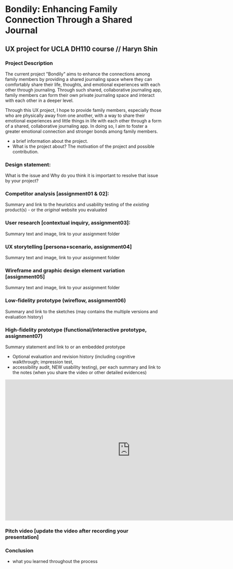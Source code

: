 # Bondily: Enhancing Family Connection Through a Shared Journal
## UX project for UCLA DH110 course // Haryn Shin
### Project Description 
The current project "Bondily" aims to enhance the connections among family members by providing a shared journaling space where they can comfortably share their life, thoughts, and emotional experiences with each other through journaling. Through such shared, collaborative journaling app, family members can form their own private journaling space and interact with each other in a deeper level.

Through this UX project, I hope to provide family members, especially those who are physically away from one another, with a way to share their emotional experiences and little things in life with each other through a form of a shared, collaborative journaling app. In doing so, I aim to foster a greater emotional connection and stronger bonds among family members.

- a brief information about the project. 
- What is the project about? The motivation of the project and possible contribution.

### Design statement: 
What is the issue and Why do you think it is important to resolve that issue by your project? 

### Competitor analysis [assignment01 & 02]:
Summary and link to the heuristics and usability testing of the *existing* product(s) - or the *original* website you evaluated

### User research [contextual inquiry, assignment03]:
Summary text and image, link to your assignment folder

### UX storytelling [persona+scenario, assignment04]
Summary text and image, link to your assignment folder

### Wireframe and graphic design element variation [assignment05]
Summary text and image, link to your assignment folder

### Low-fidelity prototype (wireflow, assignment06)
Summary and link to the sketches (may contains the multiple versions and evaluation history)

### High-fidelity prototype (functional/interactive prototype, assignment07)
Summary statement and link to or an embedded prototype
- Optional evaluation and revision history (including cognitive walkthrough; impression test, 
- accessibility audit, NEW usability testing), per each summary and link to the notes (when you share the video or other detailed evidences) 

<iframe style="border: 1px solid rgba(0, 0, 0, 0.1);" width="800" height="450" src="https://www.figma.com/embed?embed_host=share&url=https%3A%2F%2Fwww.figma.com%2Fproto%2F4twDn9DJpKNgK0MMNSx9Yk%2FDH110-PROJECT%3Ftype%3Ddesign%26node-id%3D147-22284%26scaling%3Dscale-down%26page-id%3D147%253A22283%26starting-point-node-id%3D147%253A22284" allowfullscreen></iframe>

### Pitch video [update the video after recording your presentation]
### Conclusion
- what you learned throughout the process


